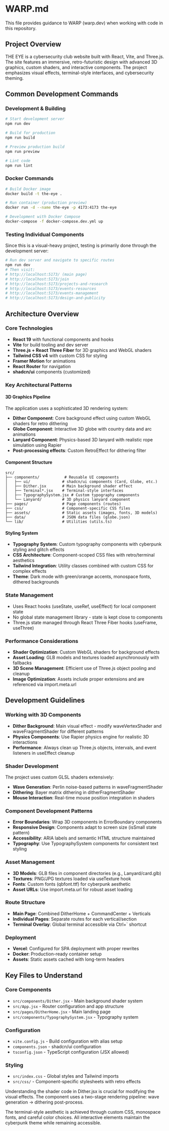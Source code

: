 # WARP.md

This file provides guidance to WARP (warp.dev) when working with code in this repository.

## Project Overview

THE EYE is a cybersecurity club website built with React, Vite, and Three.js. The site features an immersive, retro-futuristic design with advanced 3D graphics, custom shaders, and interactive components. The project emphasizes visual effects, terminal-style interfaces, and cybersecurity theming.

## Common Development Commands

### Development & Building
```bash
# Start development server
npm run dev

# Build for production
npm run build

# Preview production build
npm run preview

# Lint code
npm run lint
```

### Docker Commands
```bash
# Build Docker image
docker build -t the-eye .

# Run container (production preview)
docker run -d --name the-eye -p 4173:4173 the-eye

# Development with Docker Compose
docker-compose -f docker-compose.dev.yml up
```

### Testing Individual Components
Since this is a visual-heavy project, testing is primarily done through the development server:
```bash
# Run dev server and navigate to specific routes
npm run dev
# Then visit:
# http://localhost:5173/ (main page)
# http://localhost:5173/join
# http://localhost:5173/projects-and-research
# http://localhost:5173/events-resources
# http://localhost:5173/events-management
# http://localhost:5173/design-and-publicity
```

## Architecture Overview

### Core Technologies
- **React 19** with functional components and hooks
- **Vite** for build tooling and dev server
- **Three.js + React Three Fiber** for 3D graphics and WebGL shaders
- **Tailwind CSS v4** with custom CSS for styling
- **Framer Motion** for animations
- **React Router** for navigation
- **shadcn/ui** components (customized)

### Key Architectural Patterns

#### 3D Graphics Pipeline
The application uses a sophisticated 3D rendering system:
- **Dither Component**: Core background effect using custom WebGL shaders for retro dithering
- **Globe Component**: Interactive 3D globe with country data and arc animations
- **Lanyard Component**: Physics-based 3D lanyard with realistic rope simulation using Rapier
- **Post-processing effects**: Custom RetroEffect for dithering filter

#### Component Structure
```
src/
├── components/           # Reusable UI components
│   ├── ui/              # shadcn/ui components (Card, Globe, etc.)
│   ├── Dither.jsx       # Main background shader effect
│   ├── Terminal*.jsx    # Terminal-style interfaces
│   ├── TypographySystem.jsx # Custom typography components
│   └── Lanyard/         # 3D physics lanyard component
├── pages/               # Page components (routes)
├── css/                 # Component-specific CSS files
├── assets/              # Static assets (images, fonts, 3D models)
├── data/                # JSON data files (globe.json)
└── lib/                 # Utilities (utils.ts)
```

#### Styling System
- **Typography System**: Custom typography components with cyberpunk styling and glitch effects
- **CSS Architecture**: Component-scoped CSS files with retro/terminal aesthetics
- **Tailwind Integration**: Utility classes combined with custom CSS for complex effects
- **Theme**: Dark mode with green/orange accents, monospace fonts, dithered backgrounds

### State Management
- Uses React hooks (useState, useRef, useEffect) for local component state
- No global state management library - state is kept close to components
- Three.js state managed through React Three Fiber hooks (useFrame, useThree)

### Performance Considerations
- **Shader Optimization**: Custom WebGL shaders for background effects
- **Asset Loading**: GLB models and textures loaded asynchronously with fallbacks
- **3D Scene Management**: Efficient use of Three.js object pooling and cleanup
- **Image Optimization**: Assets include proper extensions and are referenced via import.meta.url

## Development Guidelines

### Working with 3D Components
- **Dither Background**: Main visual effect - modify waveVertexShader and waveFragmentShader for different patterns
- **Physics Components**: Use Rapier physics engine for realistic 3D interactions
- **Performance**: Always clean up Three.js objects, intervals, and event listeners in useEffect cleanup

### Shader Development
The project uses custom GLSL shaders extensively:
- **Wave Generation**: Perlin noise-based patterns in waveFragmentShader
- **Dithering**: Bayer matrix dithering in ditherFragmentShader  
- **Mouse Interaction**: Real-time mouse position integration in shaders

### Component Development Patterns
- **Error Boundaries**: Wrap 3D components in ErrorBoundary components
- **Responsive Design**: Components adapt to screen size (isSmall state pattern)
- **Accessibility**: ARIA labels and semantic HTML structure maintained
- **Typography**: Use TypographySystem components for consistent text styling

### Asset Management
- **3D Models**: GLB files in component directories (e.g., Lanyard/card.glb)
- **Textures**: PNG/JPG textures loaded via useTexture hook
- **Fonts**: Custom fonts (qbfont.ttf) for cyberpunk aesthetic
- **Asset URLs**: Use import.meta.url for robust asset loading

### Route Structure
- **Main Page**: Combined DitherHome + CommandCenter + Verticals
- **Individual Pages**: Separate routes for each vertical/section
- **Terminal Overlay**: Global terminal accessible via Ctrl+` shortcut

### Deployment
- **Vercel**: Configured for SPA deployment with proper rewrites
- **Docker**: Production-ready container setup
- **Assets**: Static assets cached with long-term headers

## Key Files to Understand

### Core Components
- `src/components/Dither.jsx` - Main background shader system
- `src/App.jsx` - Router configuration and app structure  
- `src/pages/DitherHome.jsx` - Main landing page
- `src/components/TypographySystem.jsx` - Typography system

### Configuration
- `vite.config.js` - Build configuration with alias setup
- `components.json` - shadcn/ui configuration
- `tsconfig.json` - TypeScript configuration (JSX allowed)

### Styling
- `src/index.css` - Global styles and Tailwind imports
- `src/css/` - Component-specific stylesheets with retro effects

Understanding the shader code in Dither.jsx is crucial for modifying the visual effects. The component uses a two-stage rendering pipeline: wave generation → dithering post-process.

The terminal-style aesthetic is achieved through custom CSS, monospace fonts, and careful color choices. All interactive elements maintain the cyberpunk theme while remaining accessible.
